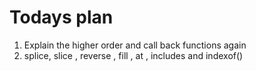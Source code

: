 # Todays plan 

1. Explain the higher order and call back functions again 
2. splice, slice  , reverse , fill , at , includes and indexof()
